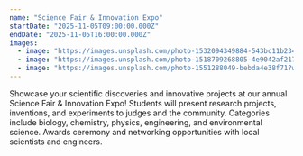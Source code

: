 ```yaml
---
name: "Science Fair & Innovation Expo"
startDate: "2025-11-05T09:00:00.000Z"
endDate: "2025-11-05T16:00:00.000Z"
images:
  - image: "https://images.unsplash.com/photo-1532094349884-543bc11b234d?w=800&h=400&fit=crop"
  - image: "https://images.unsplash.com/photo-1518709268805-4e9042af2176?w=800&h=400&fit=crop"
  - image: "https://images.unsplash.com/photo-1551288049-bebda4e38f71?w=800&h=400&fit=crop"
---
```

Showcase your scientific discoveries and innovative projects at our annual Science Fair & Innovation Expo! Students will present research projects, inventions, and experiments to judges and the community. Categories include biology, chemistry, physics, engineering, and environmental science. Awards ceremony and networking opportunities with local scientists and engineers.
